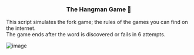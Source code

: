 <h3 align="center"> The Hangman Game 🎲 </h3>
<p>
This script simulates the fork game; the rules of the games you can find on the internet.<br>
The game ends after the word is discovered or fails in 6 attempts.
</p>

![image](https://user-images.githubusercontent.com/72168914/114645741-65bd1600-9cb0-11eb-9d2c-5350f28d4c30.png)
